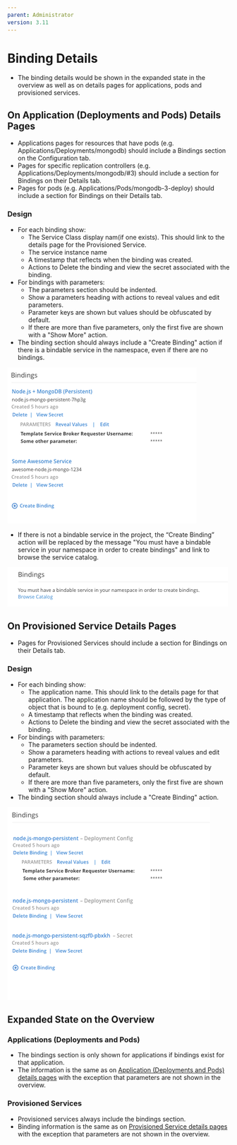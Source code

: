 ```yaml
---
parent: Administrator
version: 3.11
---
```


# Binding Details
- The binding details would be shown in the expanded state in the overview as well as on details pages for applications, pods and provisioned services.


##  On Application (Deployments and Pods) Details Pages
- Applications pages for resources that have pods (e.g. Applications/Deployments/mongodb) should include a Bindings section on the Configuration tab.
- Pages for specific replication controllers (e.g. Applications/Deployments/mongodb/#3) should include a section for Bindings on their Details tab.
- Pages for pods (e.g. Applications/Pods/mongodb-3-deploy) should include a section for Bindings on their Details tab.

### Design
- For each binding show:
	- The Service Class display nam(if one exists). This should link to the details page for the Provisioned Service.
	- The service instance name
	- A timestamp that reflects when the binding was created.
	- Actions to Delete the binding and view the secret associated with the binding.
- For bindings with parameters:
	- The parameters section should be indented.
	- Show a parameters heading with actions to reveal values and edit parameters.
	- Parameter keys are shown but values should be obfuscated by default.
	- If there are more than five parameters, only the first five are shown with a "Show More" action.
- The binding section should always include a "Create Binding" action if there is a bindable service in the namespace, even if there are no bindings.

![template](img/service-bindings.png)

- If there is not a bindable service in the project, the “Create Binding” action will be replaced by the message "You must have a bindable service in your namespace in order to create bindings" and link to browse the service catalog.

![template](img/no-bindable-service.png)




##  On Provisioned Service Details Pages
- Pages for Provisioned Services should include a section for Bindings on their Details tab.

### Design
- For each binding show:
	- The application name. This should link to the details page for that application. The application name should be followed by the type of object that is bound to (e.g. deployment config, secret).
	- A timestamp that reflects when the binding was created.
	- Actions to Delete the binding and view the secret associated with the binding.
- For bindings with parameters:
	- The parameters section should be indented.
	- Show a parameters heading with actions to reveal values and edit parameters.
	- Parameter keys are shown but values should be obfuscated by default.
	- If there are more than five parameters, only the first five are shown with a "Show More" action.
- The binding section should always include a "Create Binding" action.


![template](img/application-bindings.png)

## Expanded State on the Overview
### Applications (Deployments and Pods)
- The bindings section is only shown for applications if bindings exist for that application.
- The information is the same as on [Application (Deployments and Pods) details pages](#on-application-deployments-and-pods-details-pages) with the exception that parameters are not shown in the overview.

### Provisioned Services
- Provisioned services always include the bindings section.
- Binding information is the same as on [Provisioned Service details pages](#on-provisioned-service-details-pages) with the exception that parameters are not shown in the overview.
